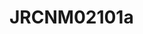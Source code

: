 # JRCNM02101a
<script type="application/ld+json">

  {
    "@context": "https://schema.org/",
    "@type": "ChemicalSubstance",
    "http://purl.org/dc/terms/conformsTo":
      {
        "@type": "CreativeWork",
        "@id": "https://bioschemas.org/profiles/ChemicalSubstance/0.4-RELEASE/"
      },
    "name": "JRCNM02101a",
    "@id":"wiki:JRCNM02101a",
  }
</script>

